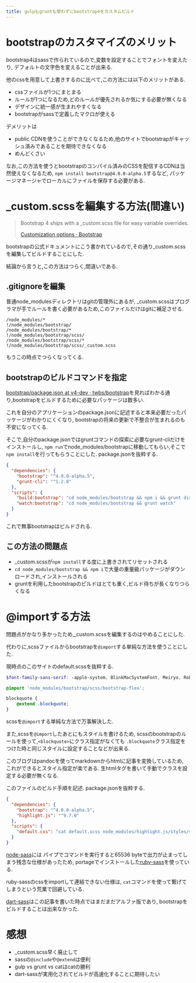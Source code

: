 ```yaml
---
title: gulpもgruntも使わずにbootstrap4をカスタムビルド
---
```


# bootstrapのカスタマイズのメリット

bootstrap4はsassで作られているので,変数を設定することでフォントを変えたり,
デフォルトの文字色を変えることが出来る.

他のcssを用意して上書きするのに比べて,この方法には以下のメリットがある.

* cssファイルが1つにまとまる
* ルールが1つになるため,どのルールが優先されるか気にする必要が無くなる
* デザインに統一感が生まれやすくなる
* bootstrapがsassで定義したマクロが使える

デメリットは

* public CDNを使うことができなくなるため,他のサイトでbootstrapがキャッシュ済みであることを期待できなくなる
* めんどくさい

なお,この方法を使うとbootstrapのコンパイル済みのCSSを配信するCDNは当然使えなくなるため,
`npm install bootstrap@4.0.0-alpha.5`するなど,
パッケージマネージャでローカルにファイルを保存する必要がある.

# _custom.scssを編集する方法(間違い)

> Bootstrap 4 ships with a _custom.scss file for easy variable overrides.
>
> [Customization options · Bootstrap](https://v4-alpha.getbootstrap.com/getting-started/options/)

bootstrapの公式ドキュメントにこう書かれているので,その通り_custom.scssを編集してビルドすることにした.

結論から言うと,この方法はつらく,間違いである.

## .gitignoreを編集

普通node_modulesディレクトリはgitの管理外にあるが,
_custom.scssはプログラマが手でルールを書く必要があるため,このファイルだけはgitに補足させる.

~~~.gitignore
/node_modules/*
!/node_modules/bootstrap/
/node_modules/bootstrap/*
!/node_modules/bootstrap/scss/
/node_modules/bootstrap/scss/*
!/node_modules/bootstrap/scss/_custom.scss
~~~

もうこの時点でつらくなってくる.

## bootstrapのビルドコマンドを指定

[bootstrap/package.json at v4-dev · twbs/bootstrap](https://github.com/twbs/bootstrap/blob/v4-dev/package.json)を見ればわかる通り,bootstrapをビルドするために必要なパッケージは数多い.

これを自分のアプリケーションのpackage.jsonに記述すると本来必要だったパッケージがわかりにくくなり,
bootstrapの将来の更新で不整合が生まれるのも不安になってくる.

そこで,自分のpackage.jsonではgruntコマンドの探索に必要なgrunt-cliだけをインストールし,
`npm run`でnode_modules/bootstrapに移動してもらい,そこで`npm install`を行ってもらうことにした.
package.jsonを抜粋する.

~~~package.json
{
  "dependencies": {
    "bootstrap": "^4.0.0-alpha.5",
    "grunt-cli": "^1.2.0"
  },
  "scripts": {
    "build:bootstrap": "cd node_modules/bootstrap && npm i && grunt dist-css",
    "watch:bootstrap": "cd node_modules/bootstrap && grunt watch"
  }
}
~~~

これで無事bootstrapはビルドされる.

## この方法の問題点

* _custom.scssが`npm install`する度に上書きされてリセットされる
* `cd node_modules/bootstrap && npm i`で大量の重量級パッケージがダウンロードされ,インストールされる
* gruntを利用したbootstrapのビルドはとても重く,ビルド待ちが長くなりつらくなる

# @importする方法

問題点がかなり多かったため,_custom.scssを編集するのはやめることにした.

代わりに,scssファイルからbootstrapを`@import`する単純な方法を使うことにした.

現時点のこのサイトのdefault.scssを抜粋する.

~~~default.scss
$font-family-sans-serif: -apple-system, BlinkMacSystemFont, Meiryo, Roboto, Arial, sans-serif;

@import 'node_modules/bootstrap/scss/bootstrap-flex';

blockquote {
    @extend .blockquote;
}
~~~

scssを`@import`する単純な方法で万事解決した.

また,scssを`@import`したあとにもスタイルを書けるため,
scssのbootstrapのルールを使って,`<blockquote>`にクラス指定がなくても
`.blockquote`クラス指定をつけた時と同じスタイルに設定することなどが出来る.

このブログはpandocを使ってmarkdownからhtmlに記事を変換しているため,
これができるとスタイル指定が楽である.
生htmlタグを書いて手動でクラスを設定する必要が無くなる.

このファイルのビルド手順を記述.
package.jsonを抜粋する.

~~~package.json
{
  "dependencies": {
    "bootstrap": "^4.0.0-alpha.5",
    "highlight.js": "^9.7.0"
  },
  "scripts": {
    "default.css": "cat default.scss node_modules/highlight.js/styles/solarized-dark.css|sass -I . --stdin --scss"
  }
}
~~~

[node-sass](https://github.com/sass/node-sass)には
パイプでコマンドを実行すると65536 byteで出力が止まってしまう残念な仕様があったため,
portageでインストールした[ruby-sass](https://github.com/sass/sass)を使っている.

ruby-sassのcssをimportして連結できない仕様は,
`cat`コマンドを使って繋げてしまうという荒業で回避している.

[dart-sass](https://github.com/sass/dart-sass)はこの記事を書いた時点ではまだまだアルファ版であり,
bootstrapをビルドすることは出来なかった.

# 感想

* _custom.scss早く廃止して
* sassの`@include`や`@extend`は便利
* gulp vs grunt vs catはcatの勝利
* dart-sassが実用化されてビルドが高速化することに期待したい
